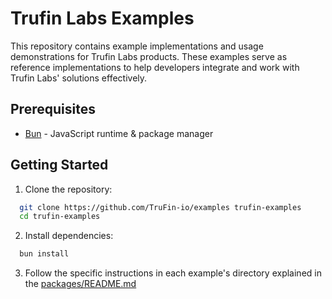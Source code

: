 # Trufin Labs Examples

This repository contains example implementations and usage demonstrations for Trufin Labs products. These examples serve
as reference implementations to help developers integrate and work with Trufin Labs' solutions effectively.

## Prerequisites

- [Bun](https://bun.sh) - JavaScript runtime & package manager

## Getting Started

1. Clone the repository:

```bash
  git clone https://github.com/TruFin-io/examples trufin-examples
  cd trufin-examples
```

2. Install dependencies:

```bash
  bun install
```

3. Follow the specific instructions in each example's directory explained in the
   [packages/README.md](./packages/README.md)
